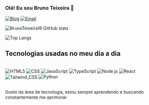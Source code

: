 ### Olá! Eu sou Bruno Teixeira 👋

[![Blog](https://img.shields.io/website?label=curriculo-cv-bruno.com&style=for-the-badge&url=https://curriculo-cv-lac.vercel.app)](https://curriculo-cv-lac.vercel.app)
[![Email](https://img.shields.io/badge/Gmail-D14836?style=for-the-badge&logo=gmail&logoColor=white)](mailto:brunonogueira28012005@gmail.com)

![BrunoTeixeira16 GitHub stats](https://github-readme-stats.vercel.app/api?username=brunoteixeira16&show_icons=true&theme=radical&locale=pt-br)

![Top Langs](https://github-readme-stats.vercel.app/api/top-langs/?username=brunoteixeira16&hide_progress=true)

## Tecnologias usadas no meu dia a dia

<div style="display: inline_block"><br/>
    <img align="center" alt="HTML5" src="https://img.shields.io/badge/HTML5-E34F26?style=for-the-badge&logo=html5&logoColor=white"/>
    <img align="center" alt="CSS" src="https://img.shields.io/badge/CSS3-1572B6?style=for-the-badge&logo=css3&logoColor=white"/>
    <img align="center" alt="JavaScript" src="https://img.shields.io/badge/JavaScript-F7DF1E?style=for-the-badge&logo=javascript&logoColor=black"/>
    <img align="center" alt="TypeScript" src="https://img.shields.io/badge/TypeScript-007ACC?style=for-the-badge&logo=typescript&logoColor=white"/>
    <img align="center" alt="Node.js" src="https://img.shields.io/badge/Node.js-43853D?style=for-the-badge&logo=node.js&logoColor=white"/>
    <img align="center" alt="React" src="https://img.shields.io/badge/React-20232A?style=for-the-badge&logo=react&logoColor=61DAFB"/>
    <img align="center" alt="Tailwind_CSS" src="https://img.shields.io/badge/Tailwind_CSS-38B2AC?style=for-the-badge&logo=tailwind-css&logoColor=white" style="margin-top: 1px"/>
    <img align="center" alt="Python" src="https://img.shields.io/badge/Python-3776AB?style=for-the-badge&logo=python&logoColor=white"/>
</div><br/>

Gosto da área de tecnologia, estou sempre aprendendo e buscando constantemente me aprimorar.
